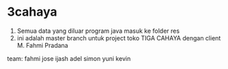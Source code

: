 # 3cahaya


1. Semua data yang diluar program java masuk ke folder res
2. ini adalah master branch untuk project toko TIGA CAHAYA dengan client M. Fahmi Pradana




team:
fahmi
jose
ijash
adel
simon
yuni
kevin
